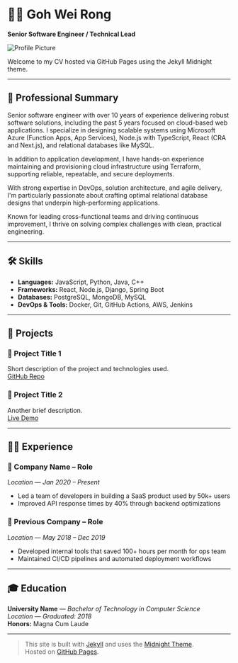 # 👨‍💻 Goh Wei Rong
**Senior Software Engineer / Technical Lead**

![Profile Picture](assets/profile.jpg)

Welcome to my CV hosted via GitHub Pages using the Jekyll Midnight theme.

---

## 💼 Professional Summary

Senior software engineer with over 10 years of experience delivering robust software solutions, including the past 5 years focused on cloud-based web applications. I specialize in designing scalable systems using Microsoft Azure (Function Apps, App Services), Node.js with TypeScript, React (CRA and Next.js), and relational databases like MySQL.

In addition to application development, I have hands-on experience maintaining and provisioning cloud infrastructure using Terraform, supporting reliable, repeatable, and secure deployments.

With strong expertise in DevOps, solution architecture, and agile delivery, I'm particularly passionate about crafting optimal relational database designs that underpin high-performing applications.

Known for leading cross-functional teams and driving continuous improvement, I thrive on solving complex challenges with clean, practical engineering.

---

## 🛠️ Skills

- **Languages:** JavaScript, Python, Java, C++
- **Frameworks:** React, Node.js, Django, Spring Boot
- **Databases:** PostgreSQL, MongoDB, MySQL
- **DevOps & Tools:** Docker, Git, GitHub Actions, AWS, Jenkins

---

## 📂 Projects

### 🔧 Project Title 1  
Short description of the project and technologies used.  
[GitHub Repo](https://github.com/yourusername/project1)

### 📱 Project Title 2  
Another brief description.  
[Live Demo](https://yourprojectdemo.com)

---

## 🧑‍💼 Experience

### 🏢 Company Name – Role  
*Location* — *Jan 2020 – Present*  
- Led a team of developers in building a SaaS product used by 50k+ users  
- Improved API response times by 40% through backend optimizations

### 🏢 Previous Company – Role  
*Location* — *May 2018 – Dec 2019*  
- Developed internal tools that saved 100+ hours per month for ops team  
- Maintained CI/CD pipelines and automated deployment workflows

---

## 🎓 Education

**University Name** — *Bachelor of Technology in Computer Science*  
*Location* — *Graduated: 2018*  
**Honors:** Magna Cum Laude

---

> This site is built with [Jekyll](https://jekyllrb.com/) and uses the [Midnight Theme](https://pages-themes.github.io/midnight/).  
> Hosted on [GitHub Pages](https://pages.github.com/).

